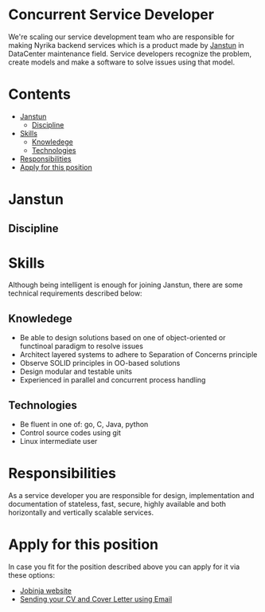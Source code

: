 # Concurrent Service Developer
We're scaling our service development team who are responsible for making Nyrika backend services which is a product made by [Janstun][janstun] in DataCenter maintenance field. Service developers recognize the problem, create models and make a software to solve issues using that model.

# Contents
* [Janstun](#janstun)
    * [Discipline](#discipline)
* [Skills](#skills)
    * [Knowledege](#knowledege)
    * [Technologies](#technologies)
* [Responsibilities](#responsibilities)
* [Apply for this position](#apply-for-this-position)

# Janstun

## Discipline

# Skills
Although being intelligent is enough for joining Janstun, there are some technical requirements described below:

## Knowledege
* Be able to design solutions based on one of object-oriented or functinoal paradigm to resolve issues
* Architect layered systems to adhere to Separation of Concerns principle
* Observe SOLID principles in OO-based solutions
* Design modular and testable units
* Experienced in parallel and concurrent process handling

## Technologies
* Be fluent in one of: go, C, Java, python
* Control source codes using git
* Linux intermediate user

# Responsibilities
As a service developer you are responsible for design, implementation and documentation of stateless, fast, secure, highly available and both horizontally and vertically scalable services. 

# Apply for this position
In case you fit for the position described above you can apply for it via these options:
* [Jobinja website][apply-jobinja]
* [Sending your CV and Cover Letter using Email][apply-email]

[janstun]: http://www.janstun.com
[apply-jobinja]: https://jobinja.ir/companies/janstun/jobs/XYZ
[apply-email]: mailto:job@janstun.com?subject=Service%20Developer%20Job%20Application&body=Dear%20Human%20Resources%20Manager,%0D%0A%0D%0AI%20am%20writing%20to%20apply%20for%20the%20position%20of%20Concurrent%20Service%20Developer,%20as%20it%20was%20published%20on%20the%20Janstun%20Github%20Page.%20

